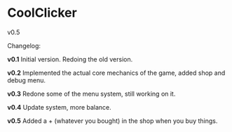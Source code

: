 CoolClicker
===========

v0.5

Changelog:

**v0.1** Initial version. Redoing the old version.

**v0.2** Implemented the actual core mechanics of the game, added shop and debug menu.

**v0.3** Redone some of the menu system, still working on it.

**v0.4** Update system, more balance.

**v0.5** Added a + (whatever you bought) in the shop when you buy things.
